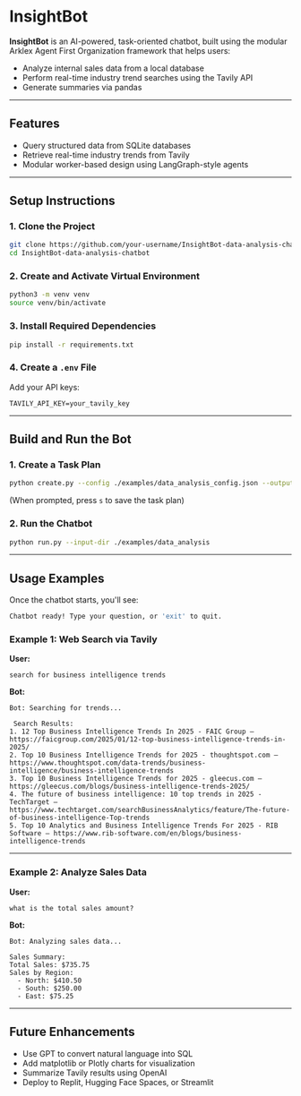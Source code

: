 # InsightBot

**InsightBot** is an AI-powered, task-oriented chatbot, built using the modular Arklex Agent First Organization framework that helps users:
- Analyze internal sales data from a local database
- Perform real-time industry trend searches using the Tavily API
- Generate summaries via pandas

---

## Features

- Query structured data from SQLite databases  
- Retrieve real-time industry trends from Tavily  
- Modular worker-based design using LangGraph-style agents  

---

## Setup Instructions

### 1. Clone the Project

```bash
git clone https://github.com/your-username/InsightBot-data-analysis-chatbot.git
cd InsightBot-data-analysis-chatbot
```

### 2. Create and Activate Virtual Environment

```bash
python3 -m venv venv
source venv/bin/activate
```

### 3. Install Required Dependencies

```bash
pip install -r requirements.txt
```

### 4. Create a `.env` File

Add your API keys:

```env
TAVILY_API_KEY=your_tavily_key
```

---

## Build and Run the Bot

### 1. Create a Task Plan

```bash
python create.py --config ./examples/data_analysis_config.json --output-dir ./examples/data_analysis
```
(When prompted, press `s` to save the task plan)

### 2. Run the Chatbot

```bash
python run.py --input-dir ./examples/data_analysis
```

---

## Usage Examples

Once the chatbot starts, you'll see:

```bash
Chatbot ready! Type your question, or 'exit' to quit.
```

### Example 1: Web Search via Tavily

**User:**
```
search for business intelligence trends
```

**Bot:**
```
Bot: Searching for trends...

 Search Results:
1. 12 Top Business Intelligence Trends In 2025 - FAIC Group — https://faicgroup.com/2025/01/12-top-business-intelligence-trends-in-2025/
2. Top 10 Business Intelligence Trends for 2025 - thoughtspot.com — https://www.thoughtspot.com/data-trends/business-intelligence/business-intelligence-trends
3. Top 10 Business Intelligence Trends for 2025 - gleecus.com — https://gleecus.com/blogs/business-intelligence-trends-2025/
4. The future of business intelligence: 10 top trends in 2025 - TechTarget — https://www.techtarget.com/searchBusinessAnalytics/feature/The-future-of-business-intelligence-Top-trends
5. Top 10 Analytics and Business Intelligence Trends For 2025 - RIB Software — https://www.rib-software.com/en/blogs/business-intelligence-trends
```

---

### Example 2: Analyze Sales Data

**User:**
```
what is the total sales amount?
```

**Bot:**
```
Bot: Analyzing sales data...

Sales Summary:
Total Sales: $735.75
Sales by Region:
  - North: $410.50
  - South: $250.00
  - East: $75.25
```

---


## Future Enhancements

- Use GPT to convert natural language into SQL  
- Add matplotlib or Plotly charts for visualization  
- Summarize Tavily results using OpenAI  
- Deploy to Replit, Hugging Face Spaces, or Streamlit  
